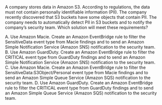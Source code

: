 A company stores data in Amazon S3. According to regulations, the data must not contain personally identifiable information (PII). The company recently discovered that S3 buckets have some objects that contain PII. The company needs to automatically detect PII in S3 buckets and to notify the company’s security team. Which solution will meet these requirements? 

A. Use Amazon Macie. Create an Amazon EventBridge rule to filter the SensitiveData event type from Macie findings and to send an Amazon Simple Notification Service (Amazon SNS) notification to the security team. 
B. Use Amazon GuardDuty. Create an Amazon EventBridge rule to filter the CRITICAL event type from GuardDuty findings and to send an Amazon Simple Notification Service (Amazon SNS) notification to the security team. 
C. Use Amazon Macie. Create an Amazon EventBridge rule to filter the SensitiveData:S3Object/Personal event type from Macie findings and to send an Amazon Simple Queue Service (Amazon SQS) notification to the security team. 
D. Use Amazon GuardDuty. Create an Amazon EventBridge rule to filter the CRITICAL event type from GuardDuty findings and to send an Amazon Simple Queue Service (Amazon SQS) notification to the security team.